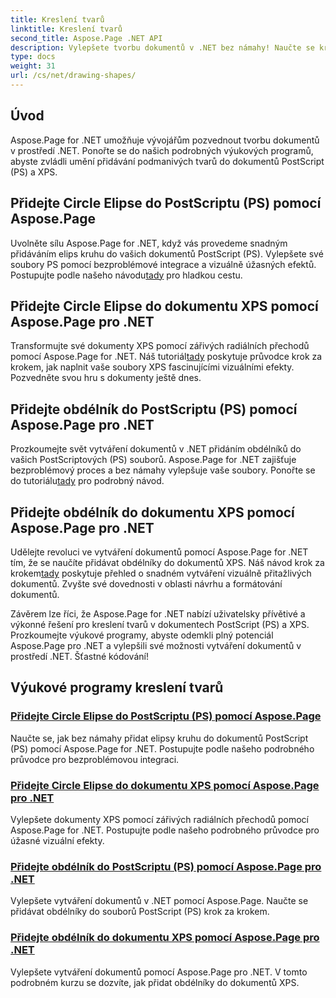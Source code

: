 ```yaml
---
title: Kreslení tvarů
linktitle: Kreslení tvarů
second_title: Aspose.Page .NET API
description: Vylepšete tvorbu dokumentů v .NET bez námahy! Naučte se krok za krokem návody na přidávání kruhů, elips a obdélníků do PostScriptu (PS) pomocí Aspose.Page .NET.
type: docs
weight: 31
url: /cs/net/drawing-shapes/
---
```

## Úvod

Aspose.Page for .NET umožňuje vývojářům pozvednout tvorbu dokumentů v prostředí .NET. Ponořte se do našich podrobných výukových programů, abyste zvládli umění přidávání podmanivých tvarů do dokumentů PostScript (PS) a XPS.

## Přidejte Circle Elipse do PostScriptu (PS) pomocí Aspose.Page
Uvolněte sílu Aspose.Page for .NET, když vás provedeme snadným přidáváním elips kruhu do vašich dokumentů PostScript (PS). Vylepšete své soubory PS pomocí bezproblémové integrace a vizuálně úžasných efektů. Postupujte podle našeho návodu[tady](./add-circle-ellipse-to-postscript-ps/) pro hladkou cestu.

## Přidejte Circle Elipse do dokumentu XPS pomocí Aspose.Page pro .NET
 Transformujte své dokumenty XPS pomocí zářivých radiálních přechodů pomocí Aspose.Page for .NET. Náš tutoriál[tady](./add-circle-ellipse-to-xps-document/) poskytuje průvodce krok za krokem, jak naplnit vaše soubory XPS fascinujícími vizuálními efekty. Pozvedněte svou hru s dokumenty ještě dnes.

## Přidejte obdélník do PostScriptu (PS) pomocí Aspose.Page pro .NET
 Prozkoumejte svět vytváření dokumentů v .NET přidáním obdélníků do vašich PostScriptových (PS) souborů. Aspose.Page for .NET zajišťuje bezproblémový proces a bez námahy vylepšuje vaše soubory. Ponořte se do tutoriálu[tady](./add-rectangle-to-postscript-ps/) pro podrobný návod.

## Přidejte obdélník do dokumentu XPS pomocí Aspose.Page pro .NET
Udělejte revoluci ve vytváření dokumentů pomocí Aspose.Page for .NET tím, že se naučíte přidávat obdélníky do dokumentů XPS. Náš návod krok za krokem[tady](./add-rectangle-to-xps-document/) poskytuje přehled o snadném vytváření vizuálně přitažlivých dokumentů. Zvyšte své dovednosti v oblasti návrhu a formátování dokumentů.

Závěrem lze říci, že Aspose.Page for .NET nabízí uživatelsky přívětivé a výkonné řešení pro kreslení tvarů v dokumentech PostScript (PS) a XPS. Prozkoumejte výukové programy, abyste odemkli plný potenciál Aspose.Page pro .NET a vylepšili své možnosti vytváření dokumentů v prostředí .NET. Šťastné kódování!
## Výukové programy kreslení tvarů
### [Přidejte Circle Elipse do PostScriptu (PS) pomocí Aspose.Page](./add-circle-ellipse-to-postscript-ps/)
Naučte se, jak bez námahy přidat elipsy kruhu do dokumentů PostScript (PS) pomocí Aspose.Page for .NET. Postupujte podle našeho podrobného průvodce pro bezproblémovou integraci.
### [Přidejte Circle Elipse do dokumentu XPS pomocí Aspose.Page pro .NET](./add-circle-ellipse-to-xps-document/)
Vylepšete dokumenty XPS pomocí zářivých radiálních přechodů pomocí Aspose.Page for .NET. Postupujte podle našeho podrobného průvodce pro úžasné vizuální efekty.
### [Přidejte obdélník do PostScriptu (PS) pomocí Aspose.Page pro .NET](./add-rectangle-to-postscript-ps/)
Vylepšete vytváření dokumentů v .NET pomocí Aspose.Page. Naučte se přidávat obdélníky do souborů PostScript (PS) krok za krokem.
### [Přidejte obdélník do dokumentu XPS pomocí Aspose.Page pro .NET](./add-rectangle-to-xps-document/)
Vylepšete vytváření dokumentů pomocí Aspose.Page pro .NET. V tomto podrobném kurzu se dozvíte, jak přidat obdélníky do dokumentů XPS.